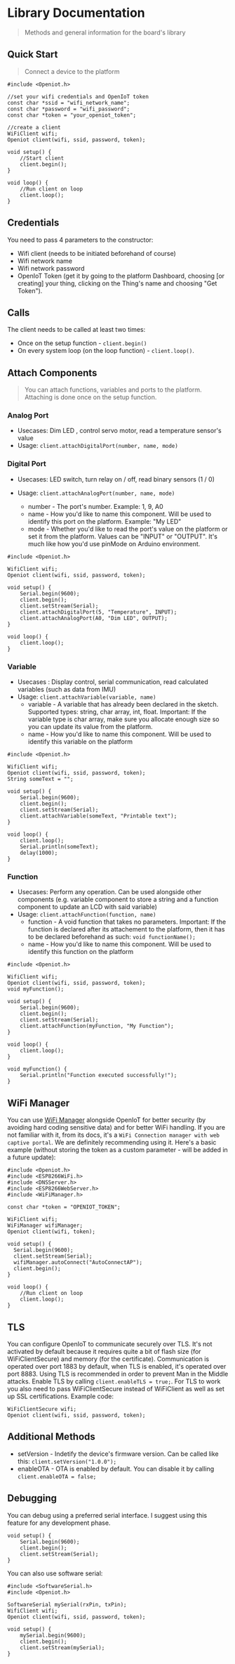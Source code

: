 # Library Documentation
> Methods and general information for the board's library

## Quick Start
> Connect a device to the platform

````
#include <Openiot.h>

//set your wifi credentials and OpenIoT token
const char *ssid = "wifi_network_name";
const char *password = "wifi_password";
const char *token = "your_openiot_token";

//create a client
WiFiClient wifi;
Openiot client(wifi, ssid, password, token);

void setup() {
	//Start client
	client.begin();
}

void loop() {
	//Run client on loop
	client.loop();
}
````

## Credentials
You need to pass 4 parameters to the constructor:

* Wifi client (needs to be initiated beforehand of course)
* Wifi network name
* Wifi network password
* OpenIoT Token (get it by going to the platform Dashboard, choosing [or creating] your thing, clicking on the Thing's name and choosing "Get Token").

## Calls
The client needs to be called at least two times:

* Once on the setup function - `client.begin()`
* On every system loop (on the loop function) - `client.loop()`.

## Attach Components
> You can attach functions, variables and ports to the platform. Attaching is done once on the setup function.

### Analog Port
* Usecases: Dim LED , control servo motor, read a temperature sensor's value
* Usage: `client.attachDigitalPort(number, name, mode)`

### Digital Port
* Usecases: LED switch, turn relay on / off, read binary sensors (1 / 0)
* Usage: `client.attachAnalogPort(number, name, mode)`

    * number - The port's number. Example: 1, 9, A0
    * name - How you'd like to name this component. Will be used to identify this port on the platform. Example: "My LED"
    * mode - Whether you'd like to read the port's value on the platform or set it from the platform. Values can be "INPUT" or "OUTPUT". It's much like how you'd use pinMode on Arduino environment.
    
````
#include <Openiot.h>

WifiClient wifi;
Openiot client(wifi, ssid, password, token);

void setup() {
	Serial.begin(9600);
	client.begin();
	client.setStream(Serial);
	client.attachDigitalPort(5, "Temperature", INPUT);
	client.attachAnalogPort(A0, "Dim LED", OUTPUT);
}

void loop() {
	client.loop();
}
````
### Variable

* Usecases : Display control, serial communication, read calculated variables (such as data from IMU)
* Usage: `client.attachVariable(variable, name)`
	* variable - A variable that has already been declared in the sketch. Supported types: string, char array, int, float. Important: If the variable type is char array, make sure you allocate enough size so you can update its value from the platform.
	* name - How you'd like to name this component. Will be used to identify this variable on the platform

````
#include <Openiot.h>

WifiClient wifi;
Openiot client(wifi, ssid, password, token);
String someText = "";

void setup() {
	Serial.begin(9600);
	client.begin();
	client.setStream(Serial);
	client.attachVariable(someText, "Printable text");
}

void loop() {
	client.loop();
	Serial.println(someText);
	delay(1000);
}
````

### Function
* Usecases: Perform any operation. Can be used alongside other components (e.g. variable component to store a string and a function component to update an LCD with said variable)
* Usage:  `client.attachFunction(function, name)`
	* function - A void function that takes no parameters. Important: If the function is declared after its attachement to the platform, then it has to be declared beforehand as such: `void functionName();`
	* name - How you'd like to name this component. Will be used to identify this function on the platform
````
#include <Openiot.h>

WifiClient wifi;
Openiot client(wifi, ssid, password, token);
void myFunction();

void setup() {
	Serial.begin(9600);
	client.begin();
	client.setStream(Serial);
	client.attachFunction(myFunction, "My Function");
}

void loop() {
	client.loop();
}

void myFunction() {
	Serial.println("Function executed successfully!");
}
````

## WiFi Manager
You can use [WiFi Manager](https://github.com/tzapu/WiFiManager) alongside OpenIoT for better security (by avoiding hard coding sensitive data) and for better WiFi handling. If you are not familiar with it, from its docs, it's a `WiFi Connection manager with web captive portal`. We are definitely recommending using it. Here's a basic example (without storing the token as a custom parameter - will be added in a future update):
````
#include <Openiot.h>
#include <ESP8266WiFi.h>
#include <DNSServer.h>
#include <ESP8266WebServer.h>
#include <WiFiManager.h>

const char *token = "OPENIOT_TOKEN";

WiFiClient wifi;
WiFiManager wifiManager;
Openiot client(wifi, token);

void setup() {
  Serial.begin(9600);
  client.setStream(Serial);
  wifiManager.autoConnect("AutoConnectAP");
  client.begin();
}

void loop() {
	//Run client on loop
	client.loop();
}
````
	
## TLS
You can configure OpenIoT to communicate securely over TLS. It's not activated by default because it requires quite a bit of flash size (for WiFiClientSecure) and memory (for the certificate). Communication is operated over port 1883 by default, when TLS is enabled, it's operated over port 8883. Using TLS is recommended in order to prevent Man in the Middle attacks.
Enable TLS by calling `client.enableTLS = true;`. For TLS to work you also need to pass WiFiClientSecure instead of WiFiClient as well as set up SSL certifications. Example code:
````
WiFiClientSecure wifi;
Openiot client(wifi, ssid, password, token);
````

## Additional Methods
* setVersion - Indetify the device's firmware version. Can be called like this: `client.setVersion("1.0.0");`
* enableOTA - OTA is enabled by default. You can disable it by calling `client.enableOTA = false;`

## Debugging
You can debug using a preferred serial interface. I suggest using this feature for any development phase.
````
void setup() {
	Serial.begin(9600);
	client.begin();
	client.setStream(Serial);
}
````
You can also use software serial:
````
#include <SoftwareSerial.h>
#include <Openiot.h>

SoftwareSerial mySerial(rxPin, txPin);
WifiClient wifi;
Openiot client(wifi, ssid, password, token);

void setup() {
	mySerial.begin(9600);
	client.begin();
	client.setStream(mySerial);
}
````

